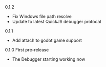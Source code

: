 0.1.2
- Fix Windows file path resolve
- Update to latest QuickJS debugger protocal

0.1.1
- Add attach to godot game support

0.1.0 First pre-release
- The Debugger starting working now